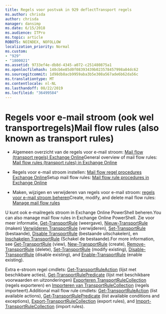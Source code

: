 ```yaml
---
title: Regels voor postvak in 929 deflectTransport regels
ms.author: chrisda
author: chrisda
manager: dansimp
ms.date: 6/15/2018
ms.audience: ITPro
ms.topic: article
ROBOTS: NOINDEX, NOFOLLOW
localization_priority: Normal
ms.custom:
- "929"
- "1800021"
ms.assetid: 9733ef4e-db8d-4345-a072-c251480875a1
ms.openlocfilehash: 140cb6e85d0f08393439b023578457998a84dc62
ms.sourcegitcommit: 1d98db8acb9959aba3b5e308a567ade6b62da56c
ms.translationtype: MT
ms.contentlocale: nl-NL
ms.lasthandoff: 08/22/2019
ms.locfileid: "36499584"
---
```

# <a name="mail-flow-rules-also-known-as-transport-rules"></a><span data-ttu-id="90932-102">Regels voor e-mail stroom (ook wel transportregels)</span><span class="sxs-lookup"><span data-stu-id="90932-102">Mail flow rules (also known as transport rules)</span></span>

- <span data-ttu-id="90932-103">Algemeen overzicht van de regels voor e-mail stroom: [Mail flow (transport regels) Exchange Online](https://technet.microsoft.com/library/jj919238.aspx)</span><span class="sxs-lookup"><span data-stu-id="90932-103">General overview of mail flow rules: [Mail flow rules (transport rules) in Exchange Online](https://technet.microsoft.com/library/jj919238.aspx)</span></span>

- <span data-ttu-id="90932-104">Regels voor e-mail stroom instellen: [Mail flow regel procedures Exchange Online](https://technet.microsoft.com/library/dn600436.aspx)</span><span class="sxs-lookup"><span data-stu-id="90932-104">Setup mail flow rules: [Mail flow rule procedures in Exchange Online](https://technet.microsoft.com/library/dn600436.aspx)</span></span>

- <span data-ttu-id="90932-105">Maken, wijzigen en verwijderen van regels voor e-mail stroom: [regels voor e-mail stroom beheren](https://technet.microsoft.com/library/jj657505.aspx)</span><span class="sxs-lookup"><span data-stu-id="90932-105">Create, modify, and delete mail flow rules: [Manage mail flow rules](https://technet.microsoft.com/library/jj657505.aspx)</span></span>

<span data-ttu-id="90932-106">U kunt ook e-mailregels stroom in Exchange Online PowerShell beheren.</span><span class="sxs-lookup"><span data-stu-id="90932-106">You can also manage mail flow rules in Exchange Online PowerShell.</span></span> <span data-ttu-id="90932-107">Zie voor meer informatie, [Get-TransportRule](https://docs.microsoft.com/powershell/module/exchange/policy-and-compliance/get-transportrule) (weergave), [Nieuw-TransportRule](https://docs.microsoft.com/powershell/module/exchange/policy-and-compliance/new-transportrule) (maken) [Verwijderen TransportRule](https://docs.microsoft.com/powershell/module/exchange/policy-and-compliance/remove-transportrule) (verwijderen), [Set-TransportRule](https://docs.microsoft.com/powershell/module/exchange/policy-and-compliance/set-transportrule) (bestaande), [Disable TransportRule](https://docs.microsoft.com/powershell/module/exchange/policy-and-compliance/disable-transportrule) (bestaande uitschakelen), en [Inschakelen TransportRule](https://docs.microsoft.com/powershell/module/exchange/policy-and-compliance/enable-transportrule) (Schakel de bestaande).</span><span class="sxs-lookup"><span data-stu-id="90932-107">For more information, see [Get-TransportRule](https://docs.microsoft.com/powershell/module/exchange/policy-and-compliance/get-transportrule) (view), [New-TransportRule](https://docs.microsoft.com/powershell/module/exchange/policy-and-compliance/new-transportrule) (create), [Remove-TransportRule](https://docs.microsoft.com/powershell/module/exchange/policy-and-compliance/remove-transportrule) (delete), [Set-TransportRule](https://docs.microsoft.com/powershell/module/exchange/policy-and-compliance/set-transportrule) (modify existing), [Disable-TransportRule](https://docs.microsoft.com/powershell/module/exchange/policy-and-compliance/disable-transportrule) (disable existing), and [Enable-TransportRule](https://docs.microsoft.com/powershell/module/exchange/policy-and-compliance/enable-transportrule) (enable existing).</span></span>

<span data-ttu-id="90932-108">Extra e-stroom regel cmdlets: [Get-TransportRuleAction](https://docs.microsoft.com/powershell/module/exchange/policy-and-compliance/get-transportruleaction) (lijst met beschikbare acties), [Get-TransportRulePredicate](https://docs.microsoft.com/powershell/module/exchange/policy-and-compliance/get-transportrulepredicate) (lijst met beschikbare voorwaarden en uitzonderingen) [Exporteren TransportRuleCollection](https://docs.microsoft.com/powershell/module/exchange/policy-and-compliance/export-transportrulecollection) (regels exporteren) en [ Importeren van TransportRuleCollection](https://docs.microsoft.com/powershell/module/exchange/policy-and-compliance/import-transportrulecollection) (regels importeert).</span><span class="sxs-lookup"><span data-stu-id="90932-108">Additional mail flow rule cmdlets: [Get-TransportRuleAction](https://docs.microsoft.com/powershell/module/exchange/policy-and-compliance/get-transportruleaction) (list available actions), [Get-TransportRulePredicate](https://docs.microsoft.com/powershell/module/exchange/policy-and-compliance/get-transportrulepredicate) (list available conditions and exceptions), [Export-TransportRuleCollection](https://docs.microsoft.com/powershell/module/exchange/policy-and-compliance/export-transportrulecollection) (export rules), and [Import-TransportRuleCollection](https://docs.microsoft.com/powershell/module/exchange/policy-and-compliance/import-transportrulecollection) (import rules).</span></span>
